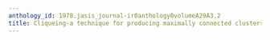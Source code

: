 ```yaml
---
anthology_id: 1978.jasis_journal-ir0anthology0volumeA29A3.2
title: Cliqueing-a technique for producing maximally connected clusters
---
```

